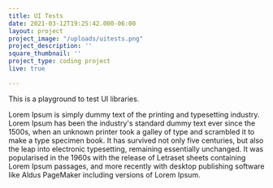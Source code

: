 ```yaml
---
title: UI Tests
date: 2021-03-12T19:25:42.000-06:00
layout: project
project_image: "/uploads/uitests.png"
project_description: ''
square_thumbnail: ''
project_type: coding project
live: true

---
```


This is a playground to test UI libraries.

 <!--more--> 

 Lorem Ipsum is simply dummy text of the printing and typesetting industry. Lorem Ipsum has been the industry's standard dummy text ever since the 1500s, when an unknown printer took a galley of type and scrambled it to make a type specimen book. It has survived not only five centuries, but also the leap into electronic typesetting, remaining essentially unchanged. It was popularised in the 1960s with the release of Letraset sheets containing Lorem Ipsum passages, and more recently with desktop publishing software like Aldus PageMaker including versions of Lorem Ipsum.